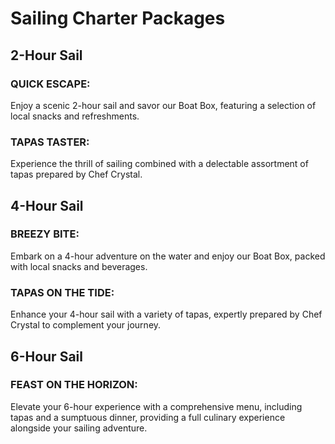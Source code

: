 # Sailing Charter Packages

## 2-Hour Sail

### QUICK ESCAPE:
Enjoy a scenic 2-hour sail and savor our Boat Box, featuring a selection of local snacks and refreshments.

### TAPAS TASTER:
Experience the thrill of sailing combined with a delectable assortment of tapas prepared by Chef Crystal.

## 4-Hour Sail

### BREEZY BITE:
Embark on a 4-hour adventure on the water and enjoy our Boat Box, packed with local snacks and beverages.

### TAPAS ON THE TIDE:
Enhance your 4-hour sail with a variety of tapas, expertly prepared by Chef Crystal to complement your journey.

## 6-Hour Sail

### FEAST ON THE HORIZON:
Elevate your 6-hour experience with a comprehensive menu, including tapas and a sumptuous dinner, providing a full culinary experience alongside your sailing adventure.